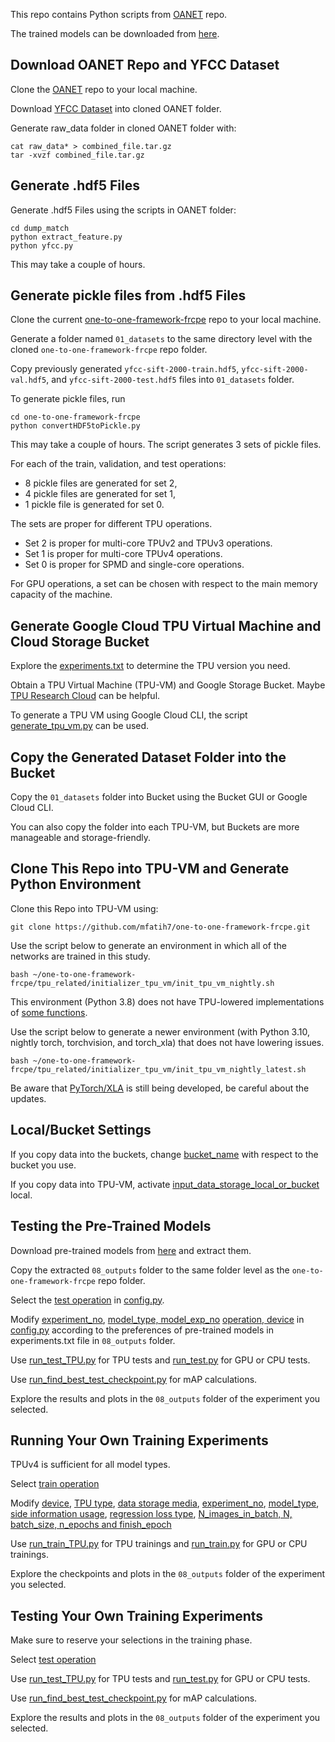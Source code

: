 This repo contains Python scripts from [OANET](https://github.com/zjhthu/OANet) repo.

The trained models can be downloaded from [here](https://drive.google.com/drive/folders/14insaXiAdNDms_j2oWTXg5QvWZooiYTN?usp=sharing).


## Download OANET Repo and YFCC Dataset

Clone the [OANET](https://github.com/zjhthu/OANet) repo to your local machine.

Download [YFCC Dataset](https://drive.google.com/drive/folders/1xrc6ZuCOGYwno1DEIfK-jbvZGqK4Oc79) into cloned OANET folder.

Generate raw_data folder in cloned OANET folder with:
```
cat raw_data* > combined_file.tar.gz
tar -xvzf combined_file.tar.gz
```


## Generate .hdf5 Files

Generate .hdf5 Files using the scripts in OANET folder:
```
cd dump_match
python extract_feature.py
python yfcc.py
```
This may take a couple of hours.


## Generate pickle files from .hdf5 Files

Clone the current [one-to-one-framework-frcpe](https://github.com/mfatih7/one-to-one-framework-frcpe) repo to your local machine.

Generate a folder named `01_datasets` to the same directory level with the cloned `one-to-one-framework-frcpe` repo folder.

Copy previously generated `yfcc-sift-2000-train.hdf5`, `yfcc-sift-2000-val.hdf5`, and `yfcc-sift-2000-test.hdf5` files into `01_datasets` folder.

To generate pickle files, run

```
cd one-to-one-framework-frcpe
python convertHDF5toPickle.py
```

This may take a couple of hours.
The script generates 3 sets of pickle files.

For each of the train, validation, and test operations:
- 8 pickle files are generated for set 2,
- 4 pickle files are generated for set 1,
- 1 pickle file is generated for set 0.

The sets are proper for different TPU operations.

- Set 2 is proper for multi-core TPUv2 and TPUv3 operations.
- Set 1 is proper for multi-core TPUv4 operations.
- Set 0 is proper for SPMD and single-core operations.

For GPU operations, a set can be chosen with respect to the main memory capacity of the machine.


## Generate Google Cloud TPU Virtual Machine and Cloud Storage Bucket

Explore the [experiments.txt](https://drive.google.com/drive/folders/1j5z-FdzlgzZMB9qxcNyps2j61PjLYnqY?usp=sharing) to determine the TPU version you need.

Obtain a TPU Virtual Machine (TPU-VM) and Google Storage Bucket. Maybe [TPU Research Cloud](https://sites.research.google/trc/about/) can be helpful.

To generate a TPU VM using Google Cloud CLI, the script [generate_tpu_vm.py](https://github.com/mfatih7/one-to-one-framework-frcpe/blob/main/tpu_related/generate_tpu_vm/generate_tpu_vm.py) can be used.


## Copy the Generated Dataset Folder into the Bucket

Copy the `01_datasets` folder into Bucket using the Bucket GUI or Google Cloud CLI.

You can also copy the folder into each TPU-VM, but Buckets are more manageable and storage-friendly.


## Clone This Repo into TPU-VM and Generate Python Environment

Clone this Repo into TPU-VM using:

```
git clone https://github.com/mfatih7/one-to-one-framework-frcpe.git
```

Use the script below to generate an environment in which all of the networks are trained in this study.

```
bash ~/one-to-one-framework-frcpe/tpu_related/initializer_tpu_vm/init_tpu_vm_nightly.sh
```

This environment (Python 3.8) does not have TPU-lowered implementations of [some functions](https://github.com/pytorch/xla/issues/6017).

Use the script below to generate a newer environment (with Python 3.10, nightly torch, torchvision, and torch_xla) that does not have lowering issues.

```
bash ~/one-to-one-framework-frcpe/tpu_related/initializer_tpu_vm/init_tpu_vm_nightly_latest.sh
```

Be aware that [PyTorch/XLA](https://github.com/pytorch/xla) is still being developed, be careful about the updates.


## Local/Bucket Settings

If you copy data into the buckets, change [bucket_name](https://github.com/mfatih7/one-to-one-framework-frcpe/blob/main/config.py#L40-L54) with respect to the bucket you use.

If you copy data into TPU-VM, activate [input_data_storage_local_or_bucket](https://github.com/mfatih7/one-to-one-framework-frcpe/blob/main/config.py#L32-L33) local.


## Testing the Pre-Trained Models

Download pre-trained models from [here](https://drive.google.com/drive/folders/1j5z-FdzlgzZMB9qxcNyps2j61PjLYnqY?usp=sharing) and extract them.

Copy the extracted `08_outputs` folder to the same folder level as the `one-to-one-framework-frcpe` repo folder.

Select the [test operation](https://github.com/mfatih7/one-to-one-framework-frcpe/blob/main/config.py#L8-L9) in [config.py](https://github.com/mfatih7/one-to-one-framework-frcpe/blob/main/config.py).

Modify [experiment_no](https://github.com/mfatih7/one-to-one-framework-frcpe/blob/main/config.py#L63), [model_type, model_exp_no](https://github.com/mfatih7/one-to-one-framework-frcpe/blob/main/config.py#L65-L92) [operation, device](https://github.com/mfatih7/one-to-one-framework-frcpe/blob/main/config.py#L8-L17) in [config.py](https://github.com/mfatih7/one-to-one-framework-frcpe/blob/main/config.py) according to the preferences of pre-trained models in experiments.txt file in `08_outputs` folder.

Use [run_test_TPU.py](https://github.com/mfatih7/one-to-one-framework-frcpe/blob/main/run_test_TPU.py) for TPU tests and [run_test.py](https://github.com/mfatih7/one-to-one-framework-frcpe/blob/main/run_test_TPU.py) for GPU or CPU tests.

Use [run_find_best_test_checkpoint.py](https://github.com/mfatih7/one-to-one-framework-frcpe/blob/main/run_find_best_test_checkpoint.py) for mAP calculations.

Explore the results and plots in the `08_outputs` folder of the experiment you selected.


## Running Your Own Training Experiments

TPUv4 is sufficient for all model types.

Select [train operation](https://github.com/mfatih7/one-to-one-framework-frcpe/blob/main/config.py#L8-L9)

Modify [device](https://github.com/mfatih7/one-to-one-framework-frcpe/blob/main/config.py#L11-L17), [TPU type](https://github.com/mfatih7/one-to-one-framework-frcpe/blob/main/config.py#L35-L38), [data storage media](https://github.com/mfatih7/one-to-one-framework-frcpe/blob/main/config.py#L32-L33), [experiment_no](https://github.com/mfatih7/one-to-one-framework-frcpe/blob/main/config.py#L63), [model_type](https://github.com/mfatih7/one-to-one-framework-frcpe/blob/main/config.py#L65-L92), [side information usage](https://github.com/mfatih7/one-to-one-framework-frcpe/blob/main/config.py#L94-L95), [regression loss type](https://github.com/mfatih7/one-to-one-framework-frcpe/blob/main/config.py#L106-L107), [N_images_in_batch, N, batch_size, n_epochs and finish_epoch](https://github.com/mfatih7/one-to-one-framework-frcpe/blob/main/config.py#L133-L156)

Use [run_train_TPU.py](https://github.com/mfatih7/one-to-one-framework-frcpe/blob/main/run_train_TPU.py) for TPU trainings and [run_train.py](https://github.com/mfatih7/one-to-one-framework-frcpe/blob/main/run_test_TPU.py) for GPU or CPU trainings.

Explore the checkpoints and plots in the `08_outputs` folder of the experiment you selected.


## Testing Your Own Training Experiments

Make sure to reserve your selections in the training phase.

Select [test operation](https://github.com/mfatih7/one-to-one-framework-frcpe/blob/main/config.py#L8-L9)

Use [run_test_TPU.py](https://github.com/mfatih7/one-to-one-framework-frcpe/blob/main/run_test_TPU.py) for TPU tests and [run_test.py](https://github.com/mfatih7/one-to-one-framework-frcpe/blob/main/run_test_TPU.py) for GPU or CPU tests.

Use [run_find_best_test_checkpoint.py](https://github.com/mfatih7/one-to-one-framework-frcpe/blob/main/run_find_best_test_checkpoint.py) for mAP calculations.

Explore the results and plots in the `08_outputs` folder of the experiment you selected.

